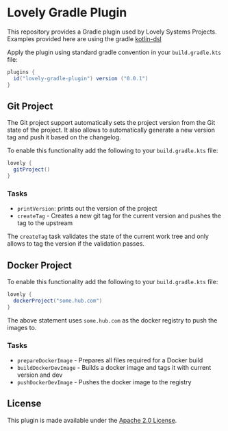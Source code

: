 Lovely Gradle Plugin
====================

This repository provides a Gradle plugin used by Lovely Systems Projects. Examples provided
here are using the gradle [kotlin-dsl](https://github.com/gradle/kotlin-dsl)

Apply the plugin using standard gradle convention in your `build.gradle.kts` file:

````gradle
plugins {
  id("lovely-gradle-plugin") version ("0.0.1")
}
````

Git Project
-----------

The Git project support automatically sets the project version from the Git
state of the project. It also allows to automatically generate a new version
tag and push it based on the changelog.

To enable this functionality add the following to your `build.gradle.kts` file:

````gradle
lovely {
  gitProject()
}
````

### Tasks

  * `printVersion`: prints out the version of the project
  * `createTag` - Creates a new git tag for the current version and pushes the tag to the upstream

The `createTag` task validates the state of the current work tree and only allows to tag the version
if the validation passes.

Docker Project
--------------

To enable this functionality add the following to your `build.gradle.kts` file:

````gradle
lovely {
  dockerProject("some.hub.com")
}
````

The above statement uses `some.hub.com` as the docker registry to push the images to.

### Tasks

  * `prepareDockerImage` - Prepares all files required for a Docker build
  * `buildDockerDevImage` - Builds a docker image and tags it with current version and dev
  * `pushDockerDevImage` - Pushes the docker image to the registry


License
-------
This plugin is made available under the [Apache 2.0 License](http://www.apache.org/licenses/LICENSE-2.0).

